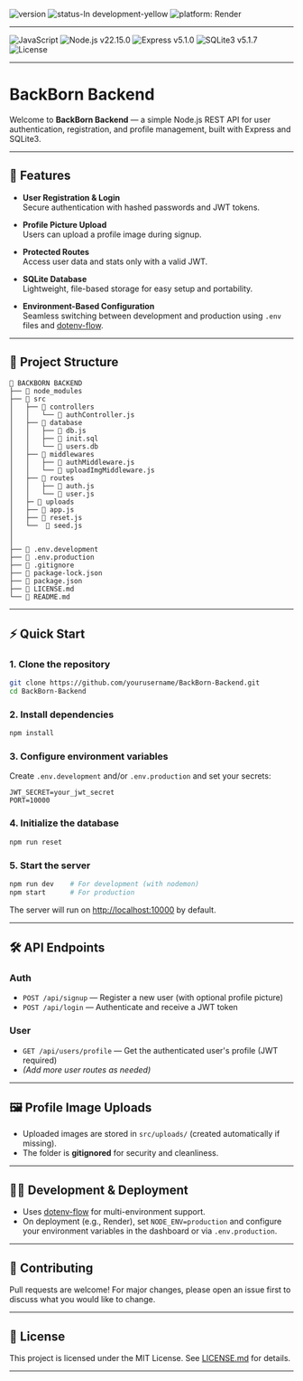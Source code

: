 ![version](https://img.shields.io/badge/Version-1.0.0-blue)
![status-In development-yellow](https://img.shields.io/badge/Status-In%20development-yellow)
![platform: Render](https://img.shields.io/badge/platform-Render-8e44ad?logo=render&logoColor=white)

---
![JavaScript](https://img.shields.io/badge/javascript-ES6+-f7df1e?logo=javascript&logoColor=white)
![Node.js v22.15.0](https://img.shields.io/badge/node-v22.15.0-339933?logo=node.js&logoColor=white)
![Express v5.1.0](https://img.shields.io/badge/express-5.1.0-orange?logo=express&logoColor=white)
![SQLite3 v5.1.7](https://img.shields.io/badge/sqlite3-5.1.7-20b2aa?logo=sqlite&logoColor=white)
![License](https://img.shields.io/badge/license-MIT-brightgreen)

---

# BackBorn Backend

Welcome to **BackBorn Backend** — a simple Node.js REST API for user authentication, registration, and profile management, built with Express and SQLite3.

---

## 🚀 Features

- **User Registration & Login**  
    Secure authentication with hashed passwords and JWT tokens.

- **Profile Picture Upload**  
    Users can upload a profile image during signup.

- **Protected Routes**  
    Access user data and stats only with a valid JWT.

- **SQLite Database**  
    Lightweight, file-based storage for easy setup and portability.

- **Environment-Based Configuration**  
    Seamless switching between development and production using `.env` files and [dotenv-flow](https://www.npmjs.com/package/dotenv-flow).

---

## 📁 Project Structure

```
📁 BACKBORN BACKEND
├── 📁 node_modules
├── 📁 src
│   ├── 📁 controllers
│   │   └── 📄 authController.js
│   ├── 📁 database
│   │   ├── 📄 db.js
│   │   ├── 📄 init.sql
│   │   └── 💾 users.db
│   ├── 📁 middlewares
│   │   ├── 📄 authMiddleware.js
│   │   └── 📄 uploadImgMiddleware.js
│   ├── 📁 routes
│   │   ├── 📄 auth.js
│   │   └── 📄 user.js
│   ├─ 📁 uploads
│   ├── 📄 app.js
│   ├── 📄 reset.js
│   └──  📄 seed.js
│
│
├── 📄 .env.development
├── 📄 .env.production
├── 📄 .gitignore
├── 📄 package-lock.json
├── 📄 package.json
├── 📖 LICENSE.md
└── 📖 README.md
```

---

## ⚡️ Quick Start

### 1. **Clone the repository**

```bash
git clone https://github.com/yourusername/BackBorn-Backend.git
cd BackBorn-Backend
```

### 2. **Install dependencies**

```bash
npm install
```

### 3. **Configure environment variables**

Create `.env.development` and/or `.env.production` and set your secrets:

```env
JWT_SECRET=your_jwt_secret
PORT=10000
```

### 4. **Initialize the database**

```bash
npm run reset
```

### 5. **Start the server**

```bash
npm run dev    # For development (with nodemon)
npm start      # For production
```

The server will run on [http://localhost:10000](http://localhost:10000) by default.

---

## 🛠️ API Endpoints

### **Auth**
- `POST /api/signup` — Register a new user (with optional profile picture)
- `POST /api/login` — Authenticate and receive a JWT token

### **User**
- `GET /api/users/profile` — Get the authenticated user's profile (JWT required)
- *(Add more user routes as needed)*

---

## 🖼️ Profile Image Uploads

- Uploaded images are stored in `src/uploads/` (created automatically if missing).
- The folder is **gitignored** for security and cleanliness.

---

## 🧑‍💻 Development & Deployment

- Uses [dotenv-flow](https://www.npmjs.com/package/dotenv-flow) for multi-environment support.
- On deployment (e.g., Render), set `NODE_ENV=production` and configure your environment variables in the dashboard or via `.env.production`.

---

## 🤝 Contributing

Pull requests are welcome! For major changes, please open an issue first to discuss what you would like to change.

---

## 📜 License

This project is licensed under the MIT License. See [LICENSE.md](LICENSE.md) for details.

---
